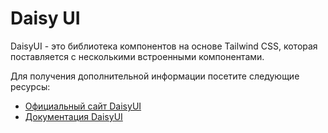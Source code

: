 # Daisy UI

DaisyUI - это библиотека компонентов на основе Tailwind CSS, которая поставляется с несколькими встроенными компонентами.

Для получения дополнительной информации посетите следующие ресурсы:

- [Официальный сайт DaisyUI](https://daisyui.com/)
- [Документация DaisyUI](https://daisyui.com/docs/install/)

